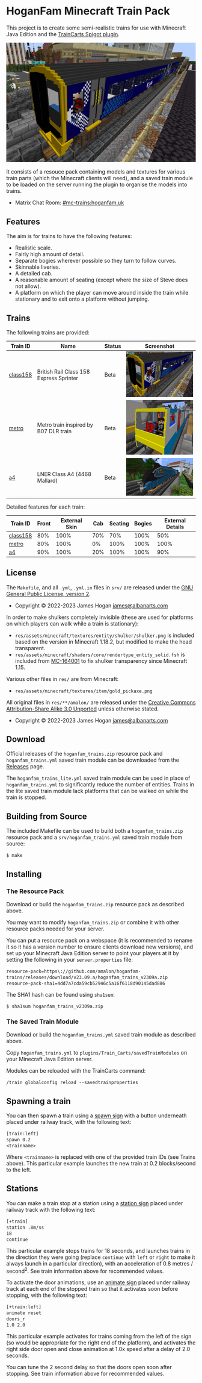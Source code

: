 HoganFam Minecraft Train Pack
=============================

This project is to create some semi-realistic trains for use with Minecraft
Java Edition and the [TrainCarts Spigot plugin].

![Screenshot](docs/class158.jpg)

It consists of a resouce pack containing models and textures for various train
parts (which the Minecraft clients will need), and a saved train module to be
loaded on the server running the plugin to organise the models into trains.

- Matrix Chat Room: [\#mc-trains:hoganfam.uk](https://matrix.to/#/#mc-trains:hoganfam.uk?via=hoganfam.uk)


Features
--------

The aim is for trains to have the following features:
 - Realistic scale.
 - Fairly high amount of detail.
 - Separate bogies wherever possible so they turn to follow curves.
 - Skinnable liveries.
 - A detailed cab.
 - A reasonable amount of seating (except where the size of Steve does not
   allow).
 - A platform on which the player can move around inside the train while
   stationary and to exit onto a platform without jumping.


Trains
------

The following trains are provided:

Train ID    | Name                                      | Status        | Screenshot
------------|-------------------------------------------|---------------|------------
[class158]  | British Rail Class 158 Express Sprinter   | Beta          | ![class158](docs/class158_thumb.jpg)
[metro]     | Metro train inspired by B07 DLR train     | Beta          | ![metro](docs/metro_thumb.jpg)
[a4]        | LNER Class A4 (4468 Mallard)              | Beta          | ![a4](docs/a4_thumb.jpg)

[class158]: ./docs/class158.md
[metro]: ./docs/metro.md
[a4]: ./docs/a4.md

Detailed features for each train:

Train ID   | Front | External Skin | Cab | Seating | Bogies | External Details
-----------|-------|---------------|-----|---------|--------|------------------
[class158] | 80%   | 100%          | 70% |  70%    | 100%   |  50%
[metro]    | 80%   | 100%          |  0% | 100%    | 100%   | 100%
[a4]       | 90%   | 100%          | 20% | 100%    | 100%   |  90%


License 
-------

The `Makefile`, and all `.yml`, `.yml.in` files in `srv/` are released under
the [GNU General Public License, version 2].
 - Copyright © 2022-2023 James Hogan <james@albanarts.com>

In order to make shulkers completely invisible (these are used for platforms on
which players can walk while a train is stationary):
 - `res/assets/minecraft/textures/entity/shulker/shulker.png` is included based
   on the version in Minecraft 1.18.2, but modified to make the head
   transparent.
 - `res/assets/minecraft/shaders/core/rendertype_entity_solid.fsh` is included
   from [MC-164001](https://bugs.mojang.com/browse/MC-164001) to fix shulker
   transparency since Minecraft 1.15.

Various other files in `res/` are from Minecraft:
 - `res/assets/minecraft/textures/item/gold_pickaxe.png`

All original files in `res/**/amalon/` are released under the [Creative Commons
Attribution-Share Alike 3.0 Unported] unless otherwise stated.
 - Copyright © 2022-2023 James Hogan <james@albanarts.com>


Download
--------

Official releases of the `hoganfam_trains.zip` resource pack and
`hoganfam_trains.yml` saved train module can be downloaded from the
[Releases](https://github.com/amalon/hoganfam-trains/releases/) page.

The `hoganfam_trains_lite.yml` saved train module can be used in place of
`hoganfam_trains.yml` to significantly reduce the number of entities. Trains in
the lite saved train module lack platforms that can be walked on while the
train is stopped.


Building from Source
--------------------

The included Makefile can be used to build both a `hoganfam_trains.zip`
resource pack and a `srv/hoganfam_trains.yml` saved train module from source:

```shell
$ make
```


Installing
----------

### The Resource Pack

Download or build the `hoganfam_trains.zip` resource pack as described above.

You may want to modify `hoganfam_trains.zip` or combine it with other resource
packs needed for your server.

You can put a resource pack on a webspace (it is recommended to rename it so it
has a version number to ensure clients download new versions), and set up your
Minecraft Java Edition server to point your players at it by setting the
following in your `server.properties` file:

```
resource-pack=https\://github.com/amalon/hoganfam-trains/releases/download/v23.09.a/hoganfam_trains_v2309a.zip
resource-pack-sha1=4dd7a7cda59cb52946c5a16f6118d90145dad886
```

The SHA1 hash can be found using `sha1sum`:

```shell
$ sha1sum hoganfam_trains_v2309a.zip
```

### The Saved Train Module

Download or build the `hoganfam_trains.yml` saved train module as described
above.

Copy `hoganfam_trains.yml` to `plugins/Train_Carts/savedTrainModules` on your
Minecraft Java Edition server.

Modules can be reloaded with the TrainCarts command:

```
/train globalconfig reload --savedtrainproperties
```


Spawning a train
----------------

You can then spawn a train using a [spawn
sign](https://wiki.traincarts.net/p/TrainCarts/Signs/Spawner) with a button
underneath placed under railway track, with the following text:
```
[train:left]
spawn 0.2
<trainname>
```

Where `<trainname>` is replaced with one of the provided train IDs (see Trains
above). This particular example launches the new train at 0.2 blocks/second to
the left.


Stations
--------

You can make a train stop at a station using a [station
sign](https://wiki.traincarts.net/p/TrainCarts/Signs/Station) placed under
railway track with the following text:
```
[+train]
station .8m/ss
18
continue
```

This particular example stops trains for 18 seconds, and launches trains in the
direction they were going (replace `continue` with `left` or `right` to make it
always launch in a particular direction), with an acceleration of 0.8 metres /
second<sup>2</sup>. See train information above for recommended values.

To activate the door animations, use an [animate
sign](https://wiki.traincarts.net/p/TrainCarts/Signs/Animate) placed under
railway track at each end of the stopped train so that it activates soon before
stopping, with the following text:
```
[+train:left]
animate reset
doors_r
1.0 2.0
```

This particular example activates for trains coming from the left of the sign
(so would be appropriate for the right end of the platform), and activates the
right side door open and close animation at 1.0x speed after a delay of 2.0
seconds.

You can tune the 2 second delay so that the doors open soon after stopping. See
train information above for recommended values.


[TrainCarts Spigot plugin]: https://www.spigotmc.org/resources/traincarts.39592/
[TC Coasters Spigot plugin]: https://www.spigotmc.org/resources/tc-coasters.59583/
[GNU General Public License, version 2]: https://www.gnu.org/licenses/old-licenses/gpl-2.0.html
[Creative Commons Attribution-Share Alike 3.0 Unported]: https://creativecommons.org/licenses/by-sa/3.0/
